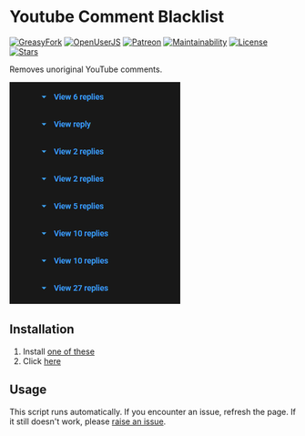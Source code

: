 # Youtube Comment Blacklist

[![GreasyFork](https://img.shields.io/badge/dynamic/json?color=%23990000&label=GreasyFork&query=total_installs&suffix=%20installs&url=https%3A%2F%2Fgreasyfork.org%2Fscripts%2F411035.json)](https://greasyfork.org/scripts/411035)
[![OpenUserJS](https://img.shields.io/badge/dynamic/json?color=%232c3e50&label=OpenUserJS&query=%24.OpenUserJS.installs%5B0%5D.value&suffix=%20installs&url=https%3A%2F%2Fopenuserjs.org%2Fmeta%2FNatoBoram%2FYouTube_Comment_Blacklist.meta.json)](https://openuserjs.org/scripts/NatoBoram/YouTube_Comment_Blacklist)
[![Patreon](https://img.shields.io/badge/dynamic/json?color=%23e85b46&label=Patreon&query=data.attributes.patron_count&suffix=%20patrons&url=https%3A%2F%2Fwww.patreon.com%2Fapi%2Fcampaigns%2F122229)](https://www.patreon.com/NatoBoram)
[![Maintainability](https://api.codeclimate.com/v1/badges/a0660d3605f6efd00749/maintainability)](https://codeclimate.com/github/NatoBoram/youtube-comment-blacklist/maintainability)
[![License](https://img.shields.io/github/license/NatoBoram/youtube-comment-blacklist)](https://github.com/NatoBoram/youtube-comment-blacklist/blob/master/LICENSE.md)
[![Stars](https://img.shields.io/github/stars/NatoBoram/youtube-comment-blacklist?style=social)](https://github.com/NatoBoram/youtube-comment-blacklist/stargazers)

Removes unoriginal YouTube comments.

![Example](https://raw.githubusercontent.com/NatoBoram/youtube-comment-blacklist/master/images/example.png)

## Installation

1. Install [one of these](https://github.com/OpenUserJS/OpenUserJS.org/wiki/Userscript-Beginners-HOWTO#how-do-i-get-going)
2. Click [here](https://github.com/NatoBoram/youtube-comment-blacklist/raw/master/youtube-comment-blacklist.user.js)

## Usage

This script runs automatically. If you encounter an issue, refresh the page. If it still doesn't work, please [raise an issue](https://github.com/NatoBoram/youtube-comment-blacklist/issues).
